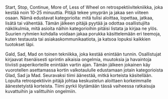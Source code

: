 Start, Stop, Continue, More of, Less of Wheel on retrospektiivitekniikka, joka kestää noin 10-25 minuuttia. Pitäjä tekee ymyprän ja jakaa sen viiteen osaan. Nämä edustavat kategorioita: mitä tulisi aloittaa, lopettaa, jatkaa, lisätä tai vähentää. Tämän jälkeen pitäjä pyytää ja odottaa osallistujilta näkökulmia, mitä asioita näihin kategorioihin pitäisi listata ja kirjaa ne ylös. Suurien ryhmien kohdalla voidaan jakaa porukka käsittelemään eri teemoja, kuten testausta tai asiakaskommunikaatiota, ja katsoa lopuksi kaikkien tuotokset läpi.

Gald, Sad, Mad on toinen tekniikka, joka kestää enintään tunnin. Osallistujat kirjaavat itsenäisesti sprintin aikaisia ongelmia, muutoksia ja havaintoja tiiviisti paperikorteille enintään vartin ajan. Tämän jälkeen jokainen käy vuorotellen asettamassa kortin valkotaululle edustamaan jotain kategorioista Glad, Sad ja Mad. Seuravaksi tiimi äänestää, mitkä korteista käsitellään. Lopulta retrospektiivin pitäjä johtaa keskustelun aloittaen korkeimmalle äänestetyistä korteista. Tiimi pyrkii löytämään tässä vaiheessa ratkaisuja kuvattuihin ja valittuihin ongelmiin.